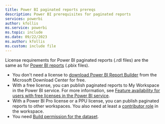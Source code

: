 ```yaml
---
title: Power BI paginated reports prereqs
description: Power BI prerequisites for paginated reports
services: powerbi
author: kfollis
ms.service: powerbi
ms.topic: include
ms.date: 09/22/2023
ms.author: kfollis
ms.custom: include file
---
```


License requirements for Power BI paginated reports (.rdl files) are the same as for [Power BI reports](../fundamentals/service-features-license-type.md) (.pbix files).

- You don't need a license to [download Power BI Report Builder](https://go.microsoft.com/fwlink/?linkid=2086513) from the Microsoft Download Center for free.
- With a free license, you can publish paginated reports to My Workspace in the Power BI service. For more information, see [Feature availability for users with free licenses in the Power BI service](../consumer/end-user-features.md#licenses).
- With a Power BI Pro license or a PPU license, you can publish paginated reports to other workspaces. You also need at least a [contributor role](../collaborate-share/service-roles-new-workspaces.md#workspace-roles) in the workspace.
- You need [Build permission for the dataset](../connect-data/service-datasets-build-permissions.md).